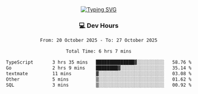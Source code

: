 
<div align="center">
  <a href="https://git.io/typing-svg"><img src="https://readme-typing-svg.demolab.com?font=Fira+Code&size=30&pause=1000&color=33F7F5&center=true&vCenter=true&width=435&lines=Hi+there+%F0%9F%91%8B+I+am+AirboZH+;Welcome+to+my+Github" alt="Typing SVG" /></a>

<h3>💻 Dev Hours</h3>
<!--START_SECTION:waka-->

```txt
From: 20 October 2025 - To: 27 October 2025

Total Time: 6 hrs 7 mins

TypeScript       3 hrs 35 mins   ██████████████▓░░░░░░░░░░   58.76 %
Go               2 hrs 9 mins    ████████▓░░░░░░░░░░░░░░░░   35.14 %
textmate         11 mins         ▓░░░░░░░░░░░░░░░░░░░░░░░░   03.08 %
Other            5 mins          ▒░░░░░░░░░░░░░░░░░░░░░░░░   01.62 %
SQL              3 mins          ▒░░░░░░░░░░░░░░░░░░░░░░░░   00.92 %
```

<!--END_SECTION:waka-->
</div>  
